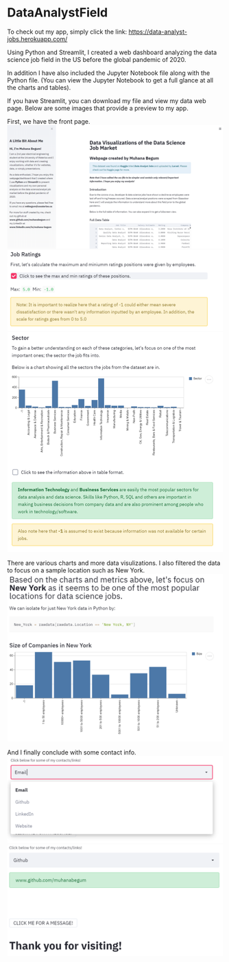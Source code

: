 # DataAnalystField
To check out my app, simply click the link: https://data-analyst-jobs.herokuapp.com/

Using Python and Streamlit, I created a web dashboard analyzing the data science job field in the US before the global pandemic of 2020. 

In addition I have also included the Jupyter Notebook file along with the Python file. (You can view the Jupyter Notebook to get a full glance at all the charts and tables). 

If you have Streamlit, you can download my file and view my data web page. Below are some images that provide a preview to my app. 

First, we have the front page. 
![image1](https://github.com/muhanabegum/DataScienceFieldAnalysis/blob/master/images/1.PNG)
![image2](https://github.com/muhanabegum/DataScienceFieldAnalysis/blob/master/images/2.PNG)
![image3](https://github.com/muhanabegum/DataScienceFieldAnalysis/blob/master/images/3.PNG)

There are various charts and more data visulizations. I also filtered the data to focus on a sample location such as New York. 
![image4](https://github.com/muhanabegum/DataScienceFieldAnalysis/blob/master/images/4.PNG)

And I finally conclude with some contact info. 
![image5](https://github.com/muhanabegum/DataScienceFieldAnalysis/blob/master/images/6.PNG)
![image5](https://github.com/muhanabegum/DataScienceFieldAnalysis/blob/master/images/5.PNG)

